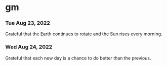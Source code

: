 # gm

### Tue Aug 23, 2022
Grateful that the Earth continues to rotate and the Sun rises every morning.

### Wed Aug 24, 2022
Grateful that each new day is a chance to do better than the previous.